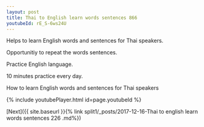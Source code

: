 ```yaml
---
layout: post
title: Thai to English learn words sentences 866 
youtubeId: rE_S-6ws24U
---
```

 
 
Helps to learn English words and sentences for Thai speakers.

Opportunitiy to repeat the words sentences. 

Practice English language. 
 
10 minutes practice every day. 
 
How to learn English words and sentences for Thai speakers 
 
{% include youtubePlayer.html id=page.youtubeId %}
 
 
[Next]({{ site.baseurl }}{% link  split1/_posts/2017-12-16-Thai to english learn words sentences 226 .md%})
 
